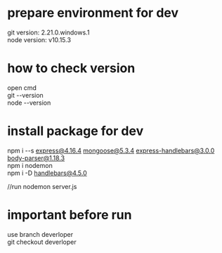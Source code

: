 # prepare environment for dev

git version: 2.21.0.windows.1 <br />
node version: v10.15.3 <br />

# how to check version

open cmd <br />
git --version <br />
node --version <br />

# install package for dev

npm i --s express@4.16.4 mongoose@5.3.4 express-handlebars@3.0.0 body-parser@1.18.3 <br />
npm i nodemon <br />
npm i -D handlebars@4.5.0 <br />

//run
nodemon server.js

# important before run

use branch deverloper <br>
git checkout deverloper <br>
